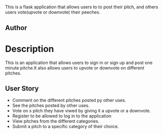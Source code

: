 # 

This is a flask application that allows users to to post their pitch, and others users vote(upvote or downvote) their peeches.

## Author



# Description

This is an application that allows users to sign in or sign up and post one minute pitche.It also allows users to upvote or downvote on different pitches.

## User Story

- Comment on the different pitches posted py other uses.
- See the pitches posted by other uses.
- Vote on s pitch they have viwed by giving it a upvote or a downvote.
- Register to be allowed to log in to the application
- View pitches from the different categories.
- Submit a pitch to a specific category of their choice.


